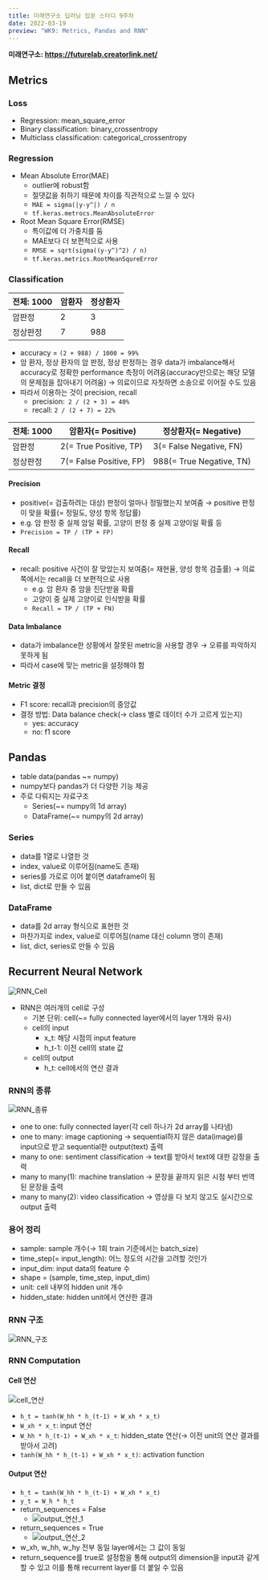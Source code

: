 ```yaml
---
title: 미래연구소 딥러닝 입문 스터디 9주차
date: 2022-03-19
preview: "WK9: Metrics, Pandas and RNN"
---
```


**미래연구소: https://futurelab.creatorlink.net/**

## Metrics
### Loss
- Regression: mean_square_error
- Binary classification: binary_crossentropy
- Multiclass classification: categorical_crossentropy
### Regression
- Mean Absolute Error(MAE)
  - outlier에 robust함
  - 절댓값을 취하기 때문에 차이를 직관적으로 느낄 수 있다
  - `MAE = sigma(|y-y^|) / n`
  - `tf.keras.metrocs.MeanAbsoluteError`
- Root Mean Square Error(RMSE)
  - 특이값에 더 가중치를 둠
  - MAE보다 더 보편적으로 사용
  - `RMSE = sqrt(sigma((y-y^)^2) / n)`
  - `tf.keras.metrics.RootMeanSqureError`
### Classification
|전체: 1000|암환자|정상환자|
|---|---|---|
|암판정|2|3|
|정상판정|7|988|
- accuracy = `(2 + 988) / 1000 = 99%`
- 암 환자, 정상 환자의 암 판정, 정상 판정하는 경우 data가 imbalance해서 accuracy로 정확한 performance 측정이 어려움(accuracy만으로는 해당 모델의 문제점을 잡아내기 어려움) → 의료이므로 자칫하면 소송으로 이어질 수도 있음
- 따라서 이용하는 것이 precision, recall
  - precision:` 2 / (2 + 3) = 40%`
  - recall: `2 / (2 + 7) = 22%`

|전체: 1000|암환자(= Positive)|정상환자(= Negative)|
|----|----|----|
|암판정|2(= True Positive, TP)|3(= False Negative, FN)|
|정상판정|7(= False Positive, FP)|988(= True Negative, TN)|
#### Precision
-  positive(= 검출하려는 대상) 판정이 얼마나 정밀했는지 보여줌 → positive 판정이 맞을 확률(= 정밀도, 양성 항목 정답률)
  - e.g. 암 판정 중 실제 암일 확률, 고양이 판정 중 실제 고양이일 확률 등
- `Precision = TP / (TP + FP)`
#### Recall
- recall: positive 사건이 잘 맞았는지 보여줌(= 재현율, 양성 항목 검출률) → 의료 쪽에서는 recall을 더 보편적으로 사용
  - e.g. 암 환자 중 암을 진단받을 확률
  - 고양이 중 실제 고양이로 인식받을 확률
  - `Recall = TP / (TP + FN)`
#### Data Imbalance
- data가 imbalance한 상황에서 잘못된 metric을 사용할 경우 → 오류를 파악하지 못하게 됨
- 따라서 case에 맞는 metric을 설정해야 함
#### Metric 결정
- F1 score: recall과 precision의 중앙값
- 결정 방법: Data balance check(→ class 별로 데이터 수가 고르게 있는지)
  - yes: accuracy
  - no: f1 score

## Pandas
- table data(pandas ~= numpy)
- numpy보다 pandas가 더 다양한 기능 제공
- 주로 다뤄지는 자료구조
  - Series(~= numpy의 1d array)
  - DataFrame(~= numpy의 2d array)
### Series
- data를 1열로 나열한 것
- index, value로 이루어짐(name도 존재)
- series를 가로로 이어 붙이면 dataframe이 됨
- list, dict로 만들 수 있음
### DataFrame
- data를 2d array 형식으로 표현한 것
- 마찬가지로 index, value로 이루어짐(name 대신 column 명이 존재)
- list, dict, series로 만들 수 있음

## Recurrent Neural Network
![RNN_Cell](https://user-images.githubusercontent.com/53527600/159104499-e58eaf94-30b8-4cb5-ab0d-c21a779a715f.png)
- RNN은 여러개의 cell로 구성
  - 기본 단위: cell(~= fully connected layer에서의 layer 1개와 유사)
  - cell의 input 
    - x_t: 해당 시점의 input feature
    - h_t-1: 이전 cell의 state 값
  - cell의 output
    - h_t: cell에서의 연산 결과
### RNN의 종류
![RNN_종류](https://user-images.githubusercontent.com/53527600/159104702-d047df26-a058-4e91-9147-92e0dc6c76b6.png)
- one to one: fully connected layer(각 cell 하나가 2d array를 나타냄)
- one to many: image captioning → sequential하지 않은 data(image)를 input으로 받고 sequential한 output(text) 출력
- many to one: sentiment classification → text를 받아서 text에 대한 감정을 출력
- many to many(1): machine translation → 문장을 끝까지 읽은 시점 부터 번역된 문장을 출력
- many to many(2): video classification → 영상을 다 보지 않고도 실시간으로 output 출력
### 용어 정리
- sample: sample 개수(→ 1회 train 기준에서는 batch_size)
- time_step(= input_length): 어느 정도의 시간을 고려할 것인가
- input_dim: input data의 feature 수
- shape = (sample, time_step, input_dim)
- unit: cell 내부의 hidden unit 개수
- hidden_state: hidden unit에서 연산한 결과
### RNN 구조
![RNN_구조](https://user-images.githubusercontent.com/53527600/159104790-0a469c4d-f11f-4a27-8034-77b81d6658aa.png)
### RNN Computation
#### Cell 연산
![cell_연산](https://user-images.githubusercontent.com/53527600/159104924-58534ad3-3c6b-4392-b40e-5d093d30a51a.png)
- `h_t = tanh(W_hh * h_(t-1) + W_xh * x_t)`
- `W_xh * x_t`: input 연산
- `W_hh * h_(t-1) + W_xh * x_t`: hidden_state 연산(→ 이전 unit의 연산 결과를 받아서 고려)
- `tanh(W_hh * h_(t-1) + W_xh * x_t)`: activation function
#### Output 연산
- `h_t = tanh(W_hh * h_(t-1) + W_xh * x_t)`
- `y_t = W_h * h_t`
- return_sequences = False
  - ![output_연산_1](https://user-images.githubusercontent.com/53527600/159104942-3b8a2d64-f163-44d5-ac43-aed0dfd00870.png)
- return_sequences = True
  - ![output_연산_2](https://user-images.githubusercontent.com/53527600/159104954-ef334a79-f70f-4c84-9b1b-ccd0bb2ae019.png)
- w_xh, w_hh, w_hy 전부 동일 layer에서는 그 값이 동일
- return_sequence를 true로 설정함을 통해 output의 dimension을 input과 같게할 수 있고 이를 통해 recurrent layer를 더 붙일 수 있음
